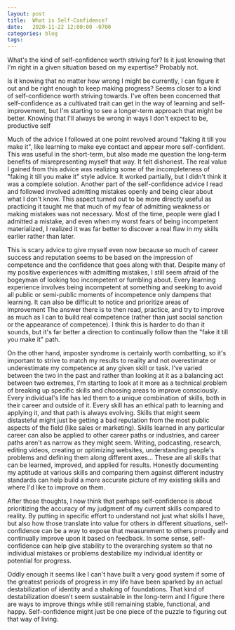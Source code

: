 ```yaml
---
layout: post
title:  What is Self-Confidence?
date:   2020-11-22 12:00:00 -0700
categories: blog
tags:  
---
```


What's the kind of self-confidence worth striving for? Is it just knowing that I'm right in a given situation based on my expertise? Probably not. 

Is it knowing that no matter how wrong I might be currently, I can figure it out and be right enough to keep making progress? Seems closer to a kind of self-confidence worth striving towards. I've often been concerned that self-confidence as a cultivated trait can get in the way of learning and self-improvement, but I'm starting to see a longer-term approach that might be better. Knowing that I'll always be wrong in ways I don't expect to be, productive self

Much of the advice I followed at one point revolved around "faking it till you make it", like learning to make eye contact and appear more self-confident. This was useful in the short-term, but also made me question the long-term benefits of misrepresenting myself that way. It felt dishonest. The real value I gained from this advice was realizing some of the incompleteness of "faking it till you make it" style advice. It worked partially, but I didn't think it was a complete solution. Another part of the self-confidence advice I read and followed involved admitting mistakes openly and being clear about what I don't know. This aspect turned out to be more directly useful as practicing it taught me that much of my fear of admitting weakness or making mistakes was not necessary. Most of the time, people were glad I admitted a mistake, and even when my worst fears of being incompetent materialized, I realized it was far better to discover a real flaw in my skills earlier rather than later. 

This is scary advice to give myself even now because so much of career success and reputation seems to be based on the impression of competence and the confidence that goes along with that. Despite many of my positive experiences with admitting mistakes, I still seem afraid of the bogeyman of looking too incompetent or fumbling about. Every learning experience involves being incompetent at something and seeking to avoid all public or semi-public moments of incompetence only dampens that learning. It can also be difficult to notice and prioritize areas of improvement  The answer there is to then read, practice, and try to improve as much as I can to build real competence (rather than just social sanction or the appearance of competence). I think this is harder to do than it sounds, but it's far better a direction to continually follow than the "fake it till you make it" path. 

On the other hand, imposter syndrome is certainly worth combatting, so it's important to strive to match my results to reality and not overestimate or underestimate my competence at any given skill or task. I've varied between the two in the past and rather than looking at it as a balancing act between two extremes, I'm starting to look at it more as a technical problem of breaking up specific skills and choosing areas to improve consciously. Every individual's life has led them to a unique combination of skills, both in their career and outside of it. Every skill has an ethical path to learning and applying it, and that path is always evolving. Skills that might seem distasteful might just be getting a bad reputation from the most public aspects of the field (like sales or marketing). Skills learned in any particular career can also be applied to other career paths or industries, and career paths aren't as narrow as they might seem. Writing, podcasting, research, editing videos, creating or optimizing websites, understanding people's problems and defining them along different axes... These are all skills that can be learned, improved, and applied for results. Honestly documenting my aptitude at various skills and comparing them against different industry standards can help build a more accurate picture of my existing skills and where I'd like to improve on them. 

After those thoughts, I now think that perhaps self-confidence is about prioritizing the accuracy of my judgment of my current skills compared to reality. By putting in specific effort to understand not just what skills I have, but also how those translate into value for others in different situations, self-confidence can be a way to expose that measurement to others proudly and continually improve upon it based on feedback. In some sense, self-confidence can help give stability to the overarching system so that no individual mistakes or problems destabilize my individual identity or potential for progress. 

Oddly enough it seems like I can't have built a very good system if some of the greatest periods of progress in my life have been sparked by an actual destabilization of identity and a shaking of foundations. That kind of destabilization doesn't seem sustainable in the long-term and I figure there are ways to improve things while still remaining stable, functional, and happy. Self-confidence might just be one piece of the puzzle to figuring out that way of living. 




  





























